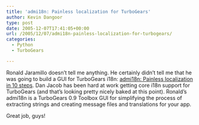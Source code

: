 ```yaml
---
title: 'admi18n: Painless localization for TurboGears'
author: Kevin Dangoor
type: post
date: 2005-12-07T17:41:05+00:00
url: /2005/12/07/admi18n-painless-localization-for-turbogears/
categories:
  - Python
  - TurboGears

---
```

Ronald Jaramillo doesn&#8217;t tell me anything. He certainly didn&#8217;t tell me that he was going to build a GUI for TurboGears i18n: [admi18n: Painless localization in 10 steps][1]. Dan Jacob has been hard at work getting core i18n support for TurboGears (and that&#8217;s looking pretty nicely baked at this point). Ronald&#8217;s admi18n is a TurboGears 0.9 Toolbox GUI for simplifying the process of extracting strings and creating message files and translations for your app.

Great job, guys!

 [1]: http://www.checkandshare.com/admi18n/